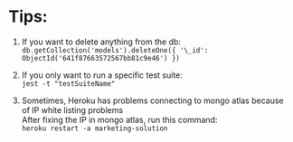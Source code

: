 # Tips:

1. If you want to delete anything from the db: <br>
   `db.getCollection('models').deleteOne({ '\_id': ObjectId('641f87663572567bb81c9e46') })`

2. If you only want to run a specific test suite: <br>
   `jest -t "testSuiteName"`

3. Sometimes, Heroku has problems connecting to mongo atlas because of IP white listing problems <br>
   After fixing the IP in mongo atlas, run this command: <br>
   `heroku restart -a marketing-solution`
